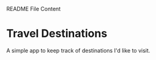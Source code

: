 README File Content
# Travel Destinations

A simple app to keep track of destinations I'd like to visit.